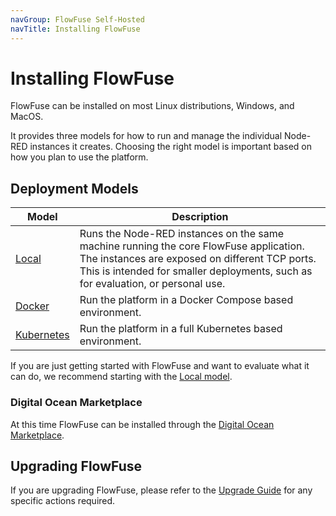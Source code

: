```yaml
---
navGroup: FlowFuse Self-Hosted
navTitle: Installing FlowFuse
---
```


# Installing FlowFuse

FlowFuse can be installed on most Linux distributions, Windows, and MacOS.

It provides three models for how to run and manage the individual Node-RED instances
it creates. Choosing the right model is important based on how you plan to use
the platform.

## Deployment Models

Model      | Description        
-----------|--------------------
[Local](./local/README.md)           | Runs the Node-RED instances on the same machine running the core FlowFuse application. The instances are exposed on different TCP ports. This is intended for smaller deployments, such as for evaluation, or personal use.
[Docker](./docker/README.md)         | Run the platform in a Docker Compose based environment.
[Kubernetes](./kubernetes/README.md) | Run the platform in a full Kubernetes based environment.


If you are just getting started with FlowFuse and want to evaluate what it can do,
we recommend starting with the [Local model](./local/README.md).

### Digital Ocean Marketplace

At this time FlowFuse can be installed through the
[Digital Ocean Marketplace](https://marketplace.digitalocean.com/apps/flowforge).

## Upgrading FlowFuse

If you are upgrading FlowFuse, please refer to the [Upgrade Guide](../upgrade/README.md)
for any specific actions required.
